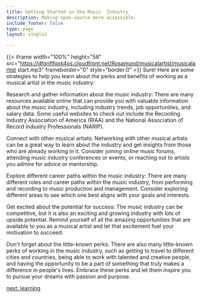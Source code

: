 ```yaml
---
title: Getting Started in the Music  Industry
description: Making open-source more accessible.
include_footer: false
type: page
layout: single2

---
```


{{< iframe width="100%" height="58" src="https://dfgnflfqxk4ps.cloudfront.net/Rosamund/musicalartist/musicalartist start.mp3" frameborder="0" style="border:0" >}}
Sure! Here are some strategies to help you learn about the perks and benefits of working as a musical artist in the music industry:

Research and gather information about the music industry: There are many resources available online that can provide you with valuable information about the music industry, including industry trends, job opportunities, and salary data. Some useful websites to check out include the Recording Industry Association of America (RIAA) and the National Association of Record Industry Professionals (NARIP).

Connect with other musical artists: Networking with other musical artists can be a great way to learn about the industry and get insights from those who are already working in it. Consider joining online music forums, attending music industry conferences or events, or reaching out to artists you admire for advice or mentorship.

Explore different career paths within the music industry: There are many different roles and career paths within the music industry, from performing and recording to music production and management. Consider exploring different areas to see which one best aligns with your goals and interests.

Get excited about the potential for success: The music industry can be competitive, but it is also an exciting and growing industry with lots of upside potential. Remind yourself of all the amazing opportunities that are available to you as a musical artist and let that excitement fuel your motivation to succeed.

Don't forget about the little-known perks: There are also many little-known perks of working in the music industry, such as getting to travel to different cities and countries, being able to work with talented and creative people, and having the opportunity to be a part of something that truly makes a difference in people's lives. Embrace these perks and let them inspire you to pursue your dreams with passion and purpose.


<a href="https://workdojos.com/musicalartist/learning">next: learning</a>
